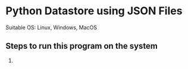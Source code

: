# Python Datastore using JSON Files

Suitable OS: Linux, Windows, MacOS

## Steps to run this program on the system

1.
